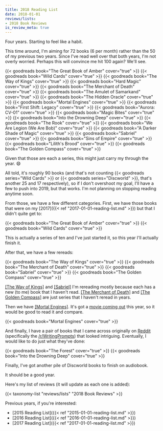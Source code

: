 ```yaml
---
title: 2018 Reading List
date: 2018-01-01
reviews/lists:
- 2018 Book Reviews
is_review_meta: true
---
```

Four years. Starting to feel like a habit.

This time around, I'm aiming for 72 books (6 per month) rather than the 50 of my previous two years. Since I've read well over that both years, I'm not overly worried. Perhaps this will convince me hit 100 again? We'll see.

<!--more-->

{{< goodreads book="The Great Book of Amber" cover="true" >}}
{{< goodreads book="Wild Cards" cover="true" >}}
{{< goodreads book="The Way of Kings" cover="true" >}}
{{< goodreads book="Hard Magic" cover="true" >}}
{{< goodreads book="The Merchant of Death" cover="true" >}}
{{< goodreads book="The Amulet of Samarkand" cover="true" >}}
{{< goodreads book="The Hidden Oracle" cover="true" >}}
{{< goodreads book="Mortal Engines" cover="true" >}}
{{< goodreads book="First Shift: Legacy" cover="true" >}}
{{< goodreads book="Aurora: CV-01" cover="true" >}}
{{< goodreads book="Magic Bites" cover="true" >}}
{{< goodreads book="Into the Drowning Deep" cover="true" >}}
{{< goodreads book="The Rook" cover="true" >}}
{{< goodreads book="We Are Legion (We Are Bob)" cover="true" >}}
{{< goodreads book="A Darker Shade of Magic" cover="true" >}}
{{< goodreads book="Sabriel" cover="true" >}}
{{< goodreads book="Sins of Empire" cover="true" >}}
{{< goodreads book="Lilith's Brood" cover="true" >}}
{{< goodreads book="The Golden Compass" cover="true" >}}

Given that those are each a series, this might just carry my through the year. :smile:

All told, it's roughly 90 books (and that's not counting {{< goodreads series="Wild Cards" >}} or {{< goodreads series="Discworld" >}}, that's another 25 and 17 respectively), so if I don't overshoot my goal, I'll have a few to push into 2019, but that works. I'm not planning on stopping reading anytime soon.

From those, we have a few different categories. First, we have those books that were on my [2017]({{< ref "2017-01-01-reading-list.md" >}}) but that I didn't quite get to:

{{< goodreads book="The Great Book of Amber" cover="true" >}}
{{< goodreads book="Wild Cards" cover="true" >}}

This is actually a series of ten and I've just started it, so this year I'll actually finish it.

After that, we have a few rereads:

{{< goodreads book="The Way of Kings" cover="true" >}}
{{< goodreads book="The Merchant of Death" cover="true" >}}
{{< goodreads book="Sabriel" cover="true" >}}
{{< goodreads book="The Golden Compass" cover="true" >}}

[[The Way of Kings]]() and [[Sabriel]]() I'm rereading mostly because each has a new (to me) book that I haven't read. [[The Merchant of Death]]() and [[The Golden Compass]]() are just series that I haven't reread in years.

Then we have [[Mortal Engines]](). It's got a [movie coming out](http://www.imdb.com/title/tt1571234/?ref_=fn_al_tt_1) this year, so it would be good to read it and compare.

{{< goodreads book="Mortal Engines" cover="true" >}}

And finally, I have a pair of books that I came across originally on [Reddit](https://www.reddit.com/) (specifically the [/r/WritingPrompts](https://www.reddit.com/r/WritingPrompts/)) that looked intriguing. Eventually, I would like to do just what they've done:

{{< goodreads book="The Forest" cover="true" >}}
{{< goodreads book="Into the Drowning Deep" cover="true" >}}

Finally, I've got another pile of Discworld books to finish on audiobook.

It should be a good year.

Here's my list of reviews (it will update as each one is added):

{{< taxonomy-list "reviews/lists" "2018 Book Reviews" >}}

Previous years, if you're interested:

- [2015 Reading List]({{< ref "2015-01-01-reading-list.md" >}})
- [2016 Reading List]({{< ref "2016-01-01-reading-list.md" >}})
- [2017 Reading List]({{< ref "2017-01-01-reading-list.md" >}})
